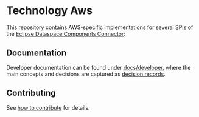 # Technology Aws

This repository contains AWS-specific implementations for several SPIs of the [Eclipse Dataspace Components Connector](https://github.com/eclipse-edc/Connector):



## Documentation

Developer documentation can be found under [docs/developer](docs/developer/), where the main concepts and decisions are
captured as [decision records](docs/developer/decision-records/).

## Contributing

See [how to contribute](https://github.com/eclipse-edc/Connector/blob/main/CONTRIBUTING.md) for
details.